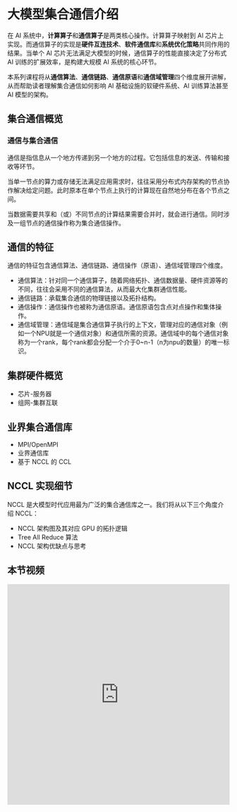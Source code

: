 <!--Copyright © ZOMI 适用于[License](https://github.com/Infrasys-AI/AIInfra)版权许可-->

# 大模型集合通信介绍

在 AI 系统中，**计算算子**和**通信算子**是两类核心操作。计算算子映射到 AI 芯片上实现。而通信算子的实现是**硬件互连技术**、**软件通信库**和**系统优化策略**共同作用的结果。当单个 AI 芯片无法满足大模型的时候，通信算子的性能直接决定了分布式 AI 训练的扩展效率，是构建大规模 AI 系统的核心环节。

本系列课程将从**通信算法**、**通信链路**、**通信原语**和**通信域管理**四个维度展开讲解，从而帮助读者理解集合通信如何影响 AI 基础设施的软硬件系统、AI 训练算法甚至 AI 模型的架构。

## 集合通信概览

### 通信与集合通信

通信是指信息从一个地方传递到另一个地方的过程。它包括信息的发送、传输和接收等环节。

当单一节点的算力或存储无法满足应用需求时，往往采用分布式内存架构的节点协作解决给定问题。此时原本在单个节点上执行的计算现在自然地分布在各个节点之间。

当数据需要共享和（或）不同节点的计算结果需要合并时，就会进行通信。同时涉及一组节点的通信操作称为集合通信操作。

## 通信的特征

通信的特征包含通信算法、通信链路、通信操作（原语）、通信域管理四个维度。

- 通信算法：针对同一个通信算子，随着网络拓扑、通信数据量、硬件资源等的不同，往往会采用不同的通信算法，从而最大化集群通信性能。
- 通信链路：承载集合通信的物理链接以及拓扑结构。
- 通信操作：通信操作也被称为通信原语。通信原语包含点对点操作和集体操作。
- 通信域管理：通信域是集合通信算子执行的上下文，管理对应的通信对象（例如一个NPU就是一个通信对象）和通信所需的资源。通信域中的每个通信对象称为一个rank，每个rank都会分配一个介于0~n-1（n为npu的数量）的唯一标识。

## 集群硬件概览

- 芯片-服务器
- 组网-集群互联

## 业界集合通信库

- MPI/OpenMPI
- 业界通信库
- 基于 NCCL 的 CCL

## NCCL 实现细节

NCCL 是大模型时代应用最为广泛的集合通信库之一。我们将从以下三个角度介绍 NCCL：
- NCCL 架构图及其对应 GPU 的拓扑逻辑
- Tree All Reduce 算法
- NCCL 架构优缺点与思考

## 本节视频

<html>
<iframe src="https://player.bilibili.com/player.html?aid=1355442092&bvid=BV1jz421h7CA&cid=1568779156&page=1&as_wide=1&high_quality=1&danmaku=0&autoplay=0" width="100%" height="500" scrolling="no" border="0" frameborder="no" framespacing="0" allowfullscreen="true"> </iframe>
</html>